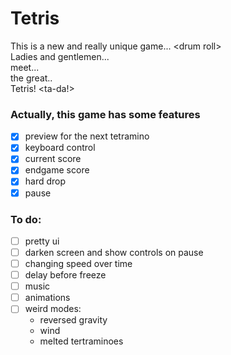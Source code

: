 # Tetris
This is a new and really unique game...  \<drum roll>  
Ladies and gentlemen...  
meet...  
the great..  
Tetris! <ta-da!>

### Actually, this game has some features
- [x] preview for the next tetramino
- [x] keyboard control
- [x] current score
- [x] endgame score
- [x] hard drop
- [x] pause

### To do:
- [ ] pretty ui
- [ ] darken screen and show controls on pause
- [ ] changing speed over time
- [ ] delay before freeze
- [ ] music
- [ ] animations
- [ ] weird modes:
  - reversed gravity
  - wind
  - melted tertraminoes
